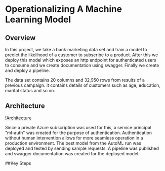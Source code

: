 # Operationalizing A Machine Learning Model

## Overview
In this project, we take a bank marketing data set and train a model to predict the likelihood of a customer to subscribe to a product. After this we deploy this model which exposes an http endpoint for authenticated users to consume and we create documentation using swagger. Finally we create and deploy a pipeline.

The data set contains 20 columns and 32,950 rows from results of a previous campaign. It contains details of customers such as age, education, marital status and so on.

## Architecture

[!Architecture]()

Since a private Azure subscription was used for this, a service principal "ml-auth" was created for the purpose of authentication. Authentication without human intervention allows for more seamless operation in a production environment. The best model from the AutoML run was deployed and tested by sending sample requests. A pipeline was published and swagger documentation was created for the deployed model.

##Key Steps




